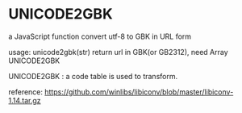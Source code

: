 # UNICODE2GBK
a JavaScript function convert utf-8 to GBK in URL form

usage:
unicode2gbk(str) return url in GBK(or GB2312), need Array UNICODE2GBK

UNICODE2GBK : a code table is used to transform.

reference:
https://github.com/winlibs/libiconv/blob/master/libiconv-1.14.tar.gz
